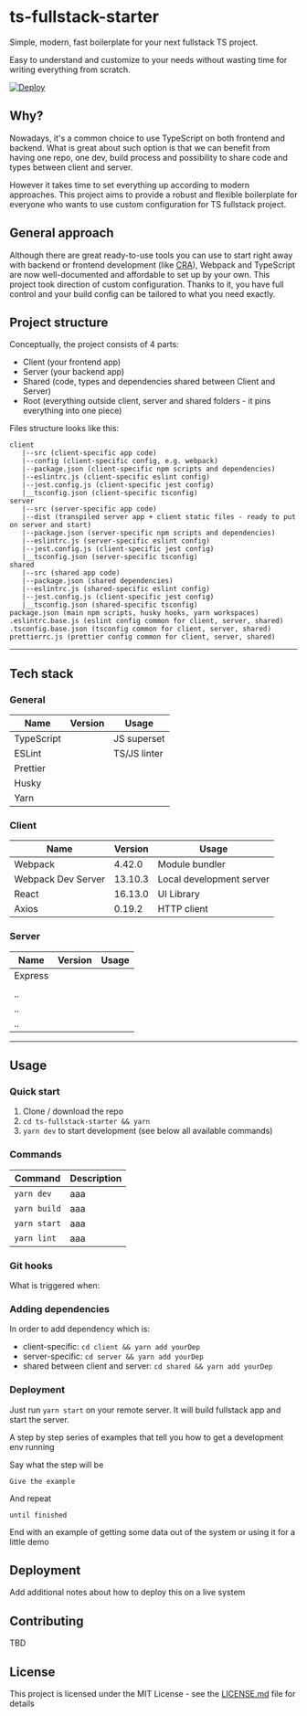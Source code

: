# ts-fullstack-starter

Simple, modern, fast boilerplate for your next fullstack TS project.

Easy to understand and customize to your needs without wasting time for writing everything from scratch.

[![Deploy](https://www.herokucdn.com/deploy/button.svg)](https://heroku.com/deploy)

## Why?

Nowadays, it's a common choice to use TypeScript on both frontend and backend. What is great about such option is that we can benefit from having one repo, one dev, build process and possibility to share code and types between client and server.

However it takes time to set everything up according to modern approaches. This project aims to provide a robust and flexible boilerplate for everyone who wants to use custom configuration for TS fullstack project.

## General approach

Although there are great ready-to-use tools you can use to start right away with backend or frontend development (like [CRA](https://facebook.github.io/create-react-app/)), Webpack and TypeScript are now well-documented and affordable to set up by your own. This project took direction of custom configuration. Thanks to it, you have full control and your build config can be tailored to what you need exactly.

## Project structure

Conceptually, the project consists of 4 parts:

- Client (your frontend app)
- Server (your backend app)
- Shared (code, types and dependencies shared between Client and Server)
- Root (everything outside client, server and shared folders - it pins everything into one piece)

Files structure looks like this:

```
client
   |--src (client-specific app code)
   |--config (client-specific config, e.g. webpack)
   |--package.json (client-specific npm scripts and dependencies)
   |--eslintrc.js (client-specific eslint config)
   |--jest.config.js (client-specific jest config)
   |__tsconfig.json (client-specific tsconfig)
server
   |--src (server-specific app code)
   |--dist (transpiled server app + client static files - ready to put on server and start)
   |--package.json (server-specific npm scripts and dependencies)
   |--eslintrc.js (server-specific eslint config)
   |--jest.config.js (client-specific jest config)
   |__tsconfig.json (server-specific tsconfig)
shared
   |--src (shared app code)
   |--package.json (shared dependencies)
   |--eslintrc.js (shared-specific eslint config)
   |--jest.config.js (client-specific jest config)
   |__tsconfig.json (shared-specific tsconfig)
package.json (main npm scripts, husky hooks, yarn workspaces)
.eslintrc.base.js (eslint config common for client, server, shared)
.tsconfig.base.json (tsconfig common for client, server, shared)
prettierrc.js (prettier config common for client, server, shared)
```

---

## Tech stack

### General

| Name       | Version | Usage        |
| ---------- | ------- | ------------ |
| TypeScript |         | JS superset  |
| ESLint     |         | TS/JS linter |
| Prettier   |         |
| Husky      |         |
| Yarn       |         |

### Client

| Name               | Version | Usage                    |
| ------------------ | ------- | ------------------------ |
| Webpack            | 4.42.0  | Module bundler           |
| Webpack Dev Server | 13.10.3 | Local development server |
| React              | 16.13.0 | UI Library               |
| Axios              | 0.19.2  | HTTP client              |

### Server

| Name    | Version | Usage |
| ------- | ------- | ----- |
| Express |         |       |
|         |         |       |
| ..      |         |
| ..      |         |
| ..      |         |

---

## Usage

### Quick start

1. Clone / download the repo
2. `cd ts-fullstack-starter && yarn`
3. `yarn dev` to start development (see below all available commands)

### Commands

| Command      | Description |
| ------------ | ----------- |
| `yarn dev`   | aaa         |
| `yarn build` | aaa         |
| `yarn start` | aaa         |
| `yarn lint`  | aaa         |

### Git hooks

What is triggered when:

### Adding dependencies

In order to add dependency which is:

- client-specific: `cd client && yarn add yourDep`
- server-specific: `cd server && yarn add yourDep`
- shared between client and server: `cd shared && yarn add yourDep`

### Deployment

Just run `yarn start` on your remote server. It will build fullstack app and start the server.

A step by step series of examples that tell you how to get a development env running

Say what the step will be

```
Give the example
```

And repeat

```
until finished
```

End with an example of getting some data out of the system or using it for a little demo

## Deployment

Add additional notes about how to deploy this on a live system

## Contributing

TBD

## License

This project is licensed under the MIT License - see the [LICENSE.md](LICENSE.md) file for details
